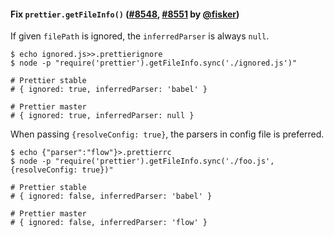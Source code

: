 #### Fix `prettier.getFileInfo()` ([#8548](https://github.com/prettier/prettier/pull/8548), [#8551](https://github.com/prettier/prettier/pull/8551) by [@fisker](https://github.com/fisker))

If given `filePath` is ignored, the `inferredParser` is always `null`.

<!-- prettier-ignore -->
```console
$ echo ignored.js>>.prettierignore
$ node -p "require('prettier').getFileInfo.sync('./ignored.js')"

# Prettier stable
# { ignored: true, inferredParser: 'babel' }

# Prettier master
# { ignored: true, inferredParser: null }
```

When passing `{resolveConfig: true}`, the parsers in config file is preferred.

<!-- prettier-ignore -->
```console
$ echo {"parser":"flow"}>.prettierrc
$ node -p "require('prettier').getFileInfo.sync('./foo.js', {resolveConfig: true})"

# Prettier stable
# { ignored: false, inferredParser: 'babel' }

# Prettier master
# { ignored: false, inferredParser: 'flow' }
```
